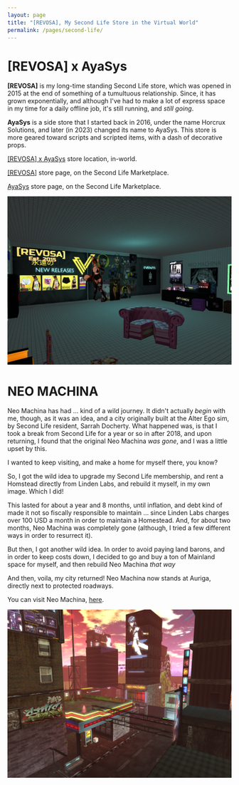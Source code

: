 ```yaml
---
layout: page
title: "[REVOSA], My Second Life Store in the Virtual World"
permalink: /pages/second-life/
---
```


<div class="rainbow"><h1>[REVOSA] x AyaSys</h1></div>

<p><b>[REVOSA]</b> is my long-time standing Second Life store, which was opened in 2015 at the end of something of a tumultuous relationship. Since, it has grown exponentially, and although I've had to make a lot of express space in my time for a daily offline job, it's still running, and <i>still going</i>.</p>

<p><b>AyaSys</b> is a side store that I started back in 2016, under the name Horcrux Solutions, and later (in 2023) changed its name to AyaSys. This store is more geared toward scripts and scripted items, with a dash of decorative props.</p>

<p>
<a href="http://maps.secondlife.com/secondlife/Auriga/116/17/2003" target="_blank">[REVOSA] x AyaSys</a> store location, in-world.
</p>

<p>
<a href="https://marketplace.secondlife.com/en-US/stores/165186" target="_blank">[REVOSA]</a> store page, on the Second Life Marketplace.
</p>

<p>
<a href="https://marketplace.secondlife.com/en-US/stores/186986" target="_blank">AyaSys</a> store page, on the Second Life Marketplace.
</p>

<p>
<img src="/img/revosa/revosa.png">
</p>

<div class="rainbow"><h1>NEO MACHINA</h1></div>

<p>
Neo Machina has had ... kind of a wild journey. It didn't actually <i>begin</i> with me, though, as it was an idea, and a city originally built at the Alter Ego sim, by Second Life resident, Sarrah Docherty. What happened was, is that I took a break from Second Life for a year or so in after 2018, and upon returning, I found that the original Neo Machina <i>was gone</i>, and I was a little upset by this.
</p>

<p>I wanted to keep visiting, and make a home for myself there, you know?</p>

<p>So, I got the wild idea to upgrade my Second Life membership, and rent a Homstead directly from Linden Labs, and rebuild it myself, in my own image. Which I did!</p>

<p>This lasted for about a year and 8 months, until inflation, and debt kind of made it not so fiscally responsible to maintain ... since Linden Labs charges over 100 USD a month in order to maintain a Homestead. And, for about two months, Neo Machina was completely gone (although, I tried a few different ways in order to resurrect it).</p>

<p>But then, I got another wild idea. In order to avoid paying land barons, and in order to keep costs down, I decided to go and buy a ton of Mainland space for myself, and then rebuild Neo Machina <i>that way</i></p>

<p>And then, voila, my city returned! Neo Machina now stands at Auriga, directly next to protected roadways.</p>

<p>You can visit Neo Machina, <a href="http://maps.secondlife.com/secondlife/Auriga/150/185/68" target="_blank">here</a>.</p>

<img src="/img/revosa/nm.png">